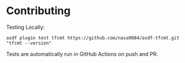 # Contributing

Testing Locally:

```shell
asdf plugin test tfcmt https://github.com/nasa9084/asdf-tfcmt.git "tfcmt --version"
```

Tests are automatically run in GitHub Actions on push and PR.
